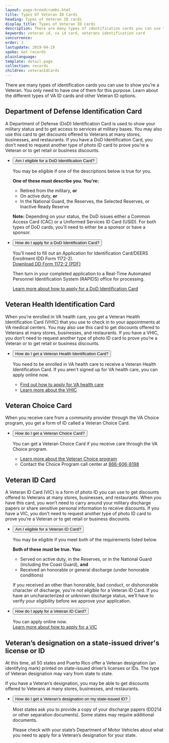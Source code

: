 ```yaml
---
layout: page-breadcrumbs.html
title: Types Of Veteran ID Cards
heading: Types of Veteran ID cards
display_title: Types of Veteran ID cards
description: There are many types of identification cards you can use to show you’re a Veteran. You only need to have one of them for this purpose. Learn about the different types of VA ID cards and other Veteran ID options.
keywords: veteran id, va id card, veterans identification card
concurrence:
order: 3
lastupdate: 2019-04-19
spoke: Get records
plainlanguage:
template: detail-page
collection: records
children: veteranIdCards
---
```


<div class="va-introtext">

There are many types of identification cards you can use to show you’re a Veteran. You only need to have one of them for this purpose. Learn about the different types of VA ID cards and other Veteran ID options.

</div>

<section>

## Department of Defense Identification Card
A Department of Defense (DoD) Identification Card is used to show your military status and to get access to services at military bases. You may also use this card to get discounts offered to Veterans at many stores, businesses, and restaurants. If you have a DoD Identification Card, you don’t need to request another type of photo ID card to prove you’re a Veteran or to get retail or business discounts.

<ul class="usa-accordion">
<li>
<button class="usa-button-unstyled usa-accordion-button" aria-controls="eligible-DoD-card">Am I eligible for a DoD Identification Card?</button>
<div id="eligible-DoD-card" class="usa-accordion-content">

You may be eligible if one of the descriptions below is true for you.

**One of these must describe you. You're:**
- Retired from the military, **or**
- On active duty, **or**
- In the National Guard, the Reserves, the Selected Reserves, or Inactive Ready Reserve

**Note:** Depending on your status, the DoD issues either a Common Access Card (CAC) or a Uniformed Services ID Card (USID). For both types of DoD cards, you'll need to either be a sponsor or have a sponsor.

</div>
</li>
<li>
<button class="usa-button-unstyled usa-accordion-button" aria-controls="apply-DoD-card">How do I apply for a DoD Identification Card?</button>
<div id="apply-DoD-card" class="usa-accordion-content">

You’ll need to fill out an Application for Identification Card/DEERS Enrollment (DD Form 1172-2). <br>
[Download DD Form 1172-2 (PDF)](http://www.cac.mil/Portals/53/Documents/dd1172-2.pdf)</br>


Then turn in your completed application to a Real-Time Automated Personnel Identification System (RAPIDS) office for processing. </br>

[Learn more about how to apply for a DoD Identification Card](http://www.cac.mil/)

</div>
</li>
</ul>
</section>
<section>

## Veteran Health Identification Card
When you’re enrolled in VA health care, you get a Veteran Health Identification Card (VHIC) that you use to check in to your appointments at VA medical centers. You may also use this card to get discounts offered to Veterans at many stores, businesses, and restaurants. If you have a VHIC, you don’t need to request another type of photo ID card to prove you’re a Veteran or to get retail or business discounts.

<ul class="usa-accordion">
<li>
<button class="usa-button-unstyled usa-accordion-button" aria-controls="get-Veteran-Health-card">How do I get a Veteran Health Identification Card?</button>
<div id="get-Veteran-Health-card" class="usa-accordion-content">

You need to be enrolled in VA health care to receive a Veteran Health Identification Card. If you aren't signed up for VA health care, you can apply online now. <br>
- [Find out how to apply for VA health care](/health-care/how-to-apply/) </br>
- [Learn more about the VHIC](https://www.va.gov/healthbenefits/vhic/index.asp)

</div>
</li>
</ul>
</section>
<section>

## Veteran Choice Card
When you receive care from a community provider through the VA Choice program, you get a form of ID called a Veteran Choice Card.

<ul class="usa-accordion">
<li>
<button class="usa-button-unstyled usa-accordion-button" aria-controls="get-Veteran-Choice-card">How do I get a Veteran Choice Card?</button>
<div id="get-Veteran-Choice-card" class="usa-accordion-content">

You can get a Veteran Choice Card if you receive care through the VA Choice program. <br>
- [Learn more about the Veteran Choice program](https://www.va.gov/COMMUNITYCARE/programs/veterans/VCP/index.asp)</br>
- Contact the Choice Program call center at <a href="tel:+18666068198">866-606-8198</a>

</div>
</li>
</ul>
</section>
<section>

## Veteran ID Card
A Veteran ID Card (VIC) is a form of photo ID you can use to get discounts offered to Veterans at many stores, businesses, and restaurants. When you have this card, you won’t need to carry around your military discharge papers or share sensitive personal information to receive discounts. If you have a VIC, you don’t need to request another type of photo ID card to prove you’re a Veteran or to get retail or business discounts.

<ul class="usa-accordion">
<li>
<button class="usa-button-unstyled usa-accordion-button" aria-controls="eligible-Veteran-card">Am I eligible for a Veteran ID Card?</button>
<div id="eligible-Veteran-card" class="usa-accordion-content">

You may be eligible if you meet both of the requirements listed below.

**Both of these must be true. You:**
- Served on active duty, in the Reserves, or in the National Guard (including the Coast Guard), **and**
- Received an honorable or general discharge (under honorable conditions)

If you received an other than honorable, bad conduct, or dishonorable character of discharge, you’re not eligible for a Veteran ID Card. If you have an uncharacterized or unknown discharge status, we’ll have to verify your eligibility before we approve your application.
</div>
</li>

<li>
<button class="usa-button-unstyled usa-accordion-button" aria-controls="apply-Veteran-card">How do I apply for a Veteran ID Card?</button>
<div id="apply-Veteran-card" class="usa-accordion-content">

You can apply online now. <br>
[Learn more about how to apply for a VIC](/records/get-veteran-id-cards/vic/)

</div>
</li>
</ul>
</section>
<section>


## Veteran’s designation on a state-issued driver's license or ID
At this time, all 50 states and Puerto Rico offer a Veteran designation (an identifying mark) printed on state-issued driver’s licenses or IDs. The type of Veteran designation may vary from state to state.

If you have a Veteran’s designation, you may be able to get discounts offered to Veterans at many stores, businesses, and restaurants.

<ul class="usa-accordion">
<li>
<button class="usa-button-unstyled usa-accordion-button" aria-controls="get-Veteran-designation">How do I get a Veteran’s designation on my state-issued ID?</button>
<div id="get-Veteran-designation" class="usa-accordion-content">

Most states ask you to provide a copy of your discharge papers (DD214 or other separation documents). Some states may require additional documents.

Please check with your state’s Department of Motor Vehicles about what you need to apply for a Veteran’s designation for your state.
</div>
</li>
</ul>
</section>
